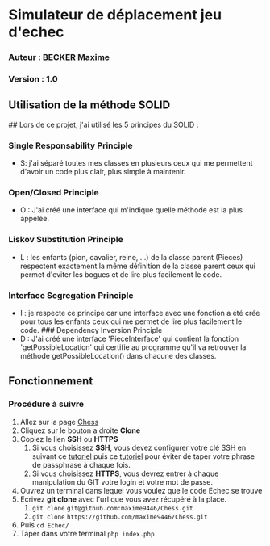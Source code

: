 # Simulateur de déplacement jeu d'echec
### Auteur : BECKER Maxime
### Version : 1.0

## Utilisation de la méthode SOLID

## Lors de ce projet, j'ai utilisé les 5 principes du SOLID :
### Single Responsability Principle
* S: j'ai séparé toutes mes classes en plusieurs ceux qui me permettent d'avoir un code plus clair, plus simple à maintenir.
### Open/Closed Principle
* O : J'ai créé une interface qui m'indique quelle méthode est la plus appelée.
### Liskov Substitution Principle
* L : les enfants (pion, cavalier, reine, ...) de la classe parent (Pieces) respectent exactement la même définition de la classe parent ceux qui 
permet d'eviter les bogues et de lire plus facilement le code.
### Interface Segregation Principle
* I : je respecte ce principe car une interface avec une fonction a été crée pour tous les enfants ceux qui me permet de lire plus facilement le code.
### Dependency Inversion Principle
* D : J'ai créé une interface 'PieceInterface' qui contient la fonction 'getPossibleLocation' qui certifie au programme qu'il va retrouver la méthode getPossibleLocation() dans chacune des classes.

## Fonctionnement

### Procédure à suivre

1. Allez sur la page [Chess](https://github.com/maxime9446/Chess)
2. Cliquez sur le bouton a droite **Clone**
3. Copiez le lien **SSH** ou **HTTPS**
   1. Si vous choisissez **SSH**, vous devez configurer votre clé SSH en suivant ce [tutoriel](https://docs.gitlab.com/ee/user/ssh.html) puis ce [tutoriel](https://www.troyweb.com/blog-list/a-hrefhttpstroywebsquarespacecomblog-listindexphp201306ssh-keys-and-ssh-agent-on-windowslinuxmacssh-keys-and-ssh-agent-on-windowslinuxmaca) pour éviter de taper votre phrase de passphrase à chaque fois.
   2. Si vous choisissez **HTTPS**, vous devrez entrer à chaque manipulation du GIT votre login et votre mot de passe.
4. Ouvrez un terminal dans lequel vous voulez que le code Echec se trouve
5. Ecrivez **git clone** avec l'url que vous avez récupéré à la place.
   1. `git clone` `git@github.com:maxime9446/Chess.git`
   2. `git clone` `https://github.com/maxime9446/Chess.git`
6. Puis `cd Echec/`
7. Taper dans votre terminal `php index.php`



